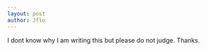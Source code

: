 ```yaml
---
layout: post
author: Jflo
---
```

I dont know why I am writing this but please do not judge. Thanks.
